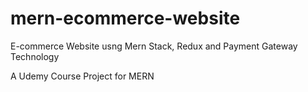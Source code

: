 # mern-ecommerce-website
 E-commerce Website usng Mern Stack, Redux and Payment Gateway Technology

A Udemy Course Project for MERN

